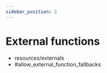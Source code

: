 ```yaml
---
sidebar_position: 2
---
```


# External functions

* resources/externals
* #allow_external_function_fallbacks
